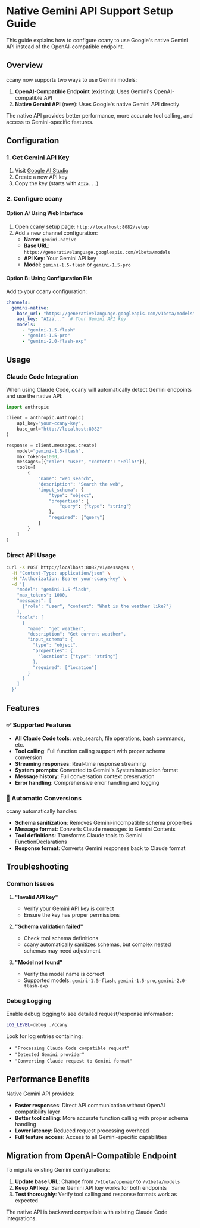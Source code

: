 # Native Gemini API Support Setup Guide

This guide explains how to configure ccany to use Google's native Gemini API instead of the OpenAI-compatible endpoint.

## Overview

ccany now supports two ways to use Gemini models:

1. **OpenAI-Compatible Endpoint** (existing): Uses Gemini's OpenAI-compatible API
2. **Native Gemini API** (new): Uses Google's native Gemini API directly

The native API provides better performance, more accurate tool calling, and access to Gemini-specific features.

## Configuration

### 1. Get Gemini API Key

1. Visit [Google AI Studio](https://aistudio.google.com/app/apikey)
2. Create a new API key
3. Copy the key (starts with `AIza...`)

### 2. Configure ccany

#### Option A: Using Web Interface

1. Open ccany setup page: `http://localhost:8082/setup`
2. Add a new channel configuration:
   - **Name**: `gemini-native`
   - **Base URL**: `https://generativelanguage.googleapis.com/v1beta/models`
   - **API Key**: Your Gemini API key
   - **Model**: `gemini-1.5-flash` or `gemini-1.5-pro`

#### Option B: Using Configuration File

Add to your ccany configuration:

```yaml
channels:
  gemini-native:
    base_url: "https://generativelanguage.googleapis.com/v1beta/models"
    api_key: "AIza..."  # Your Gemini API key
    models:
      - "gemini-1.5-flash"
      - "gemini-1.5-pro"
      - "gemini-2.0-flash-exp"
```

## Usage

### Claude Code Integration

When using Claude Code, ccany will automatically detect Gemini endpoints and use the native API:

```python
import anthropic

client = anthropic.Anthropic(
    api_key="your-ccany-key",
    base_url="http://localhost:8082"
)

response = client.messages.create(
    model="gemini-1.5-flash",
    max_tokens=1000,
    messages=[{"role": "user", "content": "Hello!"}],
    tools=[
        {
            "name": "web_search",
            "description": "Search the web",
            "input_schema": {
                "type": "object",
                "properties": {
                    "query": {"type": "string"}
                },
                "required": ["query"]
            }
        }
    ]
)
```

### Direct API Usage

```bash
curl -X POST http://localhost:8082/v1/messages \
  -H "Content-Type: application/json" \
  -H "Authorization: Bearer your-ccany-key" \
  -d '{
    "model": "gemini-1.5-flash",
    "max_tokens": 1000,
    "messages": [
      {"role": "user", "content": "What is the weather like?"}
    ],
    "tools": [
      {
        "name": "get_weather",
        "description": "Get current weather",
        "input_schema": {
          "type": "object",
          "properties": {
            "location": {"type": "string"}
          },
          "required": ["location"]
        }
      }
    ]
  }'
```

## Features

### ✅ Supported Features

- **All Claude Code tools**: web_search, file operations, bash commands, etc.
- **Tool calling**: Full function calling support with proper schema conversion
- **Streaming responses**: Real-time response streaming
- **System prompts**: Converted to Gemini's SystemInstruction format
- **Message history**: Full conversation context preservation
- **Error handling**: Comprehensive error handling and logging

### 🔄 Automatic Conversions

ccany automatically handles:

- **Schema sanitization**: Removes Gemini-incompatible schema properties
- **Message format**: Converts Claude messages to Gemini Contents
- **Tool definitions**: Transforms Claude tools to Gemini FunctionDeclarations
- **Response format**: Converts Gemini responses back to Claude format

## Troubleshooting

### Common Issues

1. **"Invalid API key"**
   - Verify your Gemini API key is correct
   - Ensure the key has proper permissions

2. **"Schema validation failed"**
   - Check tool schema definitions
   - ccany automatically sanitizes schemas, but complex nested schemas may need adjustment

3. **"Model not found"**
   - Verify the model name is correct
   - Supported models: `gemini-1.5-flash`, `gemini-1.5-pro`, `gemini-2.0-flash-exp`

### Debug Logging

Enable debug logging to see detailed request/response information:

```bash
LOG_LEVEL=debug ./ccany
```

Look for log entries containing:
- `"Processing Claude Code compatible request"`
- `"Detected Gemini provider"`
- `"Converting Claude request to Gemini format"`

## Performance Benefits

Native Gemini API provides:

- **Faster responses**: Direct API communication without OpenAI compatibility layer
- **Better tool calling**: More accurate function calling with proper schema handling
- **Lower latency**: Reduced request processing overhead
- **Full feature access**: Access to all Gemini-specific capabilities

## Migration from OpenAI-Compatible Endpoint

To migrate existing Gemini configurations:

1. **Update base URL**: Change from `/v1beta/openai/` to `/v1beta/models`
2. **Keep API key**: Same Gemini API key works for both endpoints
3. **Test thoroughly**: Verify tool calling and response formats work as expected

The native API is backward compatible with existing Claude Code integrations.